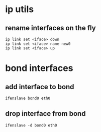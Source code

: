 # ip utils

## rename interfaces on the fly

    ip link set <iface> down
    ip link set <iface> name new0
    ip link set <iface> up

# bond interfaces

## add interface to bond

    ifenslave bond0 eth0

## drop interface from bond

    ifenslave -d bond0 eth0
